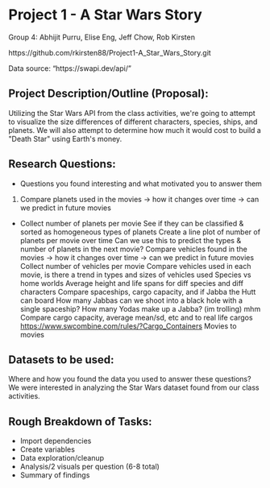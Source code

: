 # Project 1 - A Star Wars Story
<p>Group 4: Abhijit Purru, Elise Eng, Jeff Chow, Rob Kirsten</p>
<p>https://github.com/rkirsten88/Project1-A_Star_Wars_Story.git</p> 
<p>Data source: “https://swapi.dev/api/”</p>

## Project Description/Outline (Proposal):
<p>Utilizing the Star Wars API from the class activities, we're going to attempt to visualize the size differences of different characters, species, ships, and planets. We will also attempt to determine how much it would cost to build a "Death Star" using Earth's money. </p> 

## Research Questions:
+ Questions you found interesting and what motivated you to answer them
1. Compare planets used in the movies → how it changes over time → can we predict in future movies
  + Collect number of planets per movie
See if they can be classified & sorted as homogeneous types of planets
Create a line plot of number of planets per movie over time 
Can we use this to predict the types & number of planets in the next movie?
Compare vehicles found in the movies → how it changes over time → can we predict in future movies
Collect number of vehicles per movie
Compare vehicles used in each movie, is there a trend in types and sizes of vehicles used 
Species vs home worlds
Average height and life spans for diff species and diff characters
Compare spaceships, cargo capacity, and if Jabba the Hutt can board
How many Jabbas can we shoot into a black hole with a single spaceship?
How many Yodas make up a Jabba? (im trolling) mhm
Compare cargo capacity, average mean/sd, etc and to real life cargos https://www.swcombine.com/rules/?Cargo_Containers 
Movies to movies

## Datasets to be used:
<p>Where and how you found the data you used to answer these questions?<br>
We were interested in analyzing the Star Wars dataset found from our class activities.</p> 

## Rough Breakdown of Tasks:  
+ Import dependencies
+ Create variables
+ Data exploration/cleanup
+ Analysis/2 visuals per question (6-8 total)
+ Summary of findings
